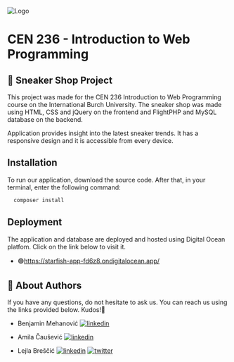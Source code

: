 ![Logo](https://scholarship.ibu.edu.ba/assets/img/logo-burch-small.png)

# CEN 236 - Introduction to Web Programming
## 🚀 Sneaker Shop Project

This project was made for the CEN 236 Introduction to Web Programming course on the International Burch University. The sneaker shop was made using HTML, CSS and jQuery on the frontend and FlightPHP and MySQL database on the backend. 

Application provides insight into the latest sneaker trends. It has a responsive design and it is accessible from every device.

## Installation

To run our application, download the source code. After that, in your terminal, enter the following command:

```bash
  composer install
```

## Deployment 

The application and database are deployed and hosted using Digital Ocean platfom. Click on the link below to visit it.

- 🟢https://starfish-app-fd6z8.ondigitalocean.app/ 

## 🚀 About Authors
If you have any questions, do not hesitate to ask us. You can reach us using the links provided below. Kudos!👋
- Benjamin Mehanović
[![linkedin](https://img.shields.io/badge/linkedin-0A66C2?style=for-the-badge&logo=linkedin&logoColor=white)](https://www.linkedin.com/in/benjamin-mehanovic-1a0759203/)

- Amila Čaušević
[![linkedin](https://img.shields.io/badge/linkedin-0A66C2?style=for-the-badge&logo=linkedin&logoColor=white)](https://www.linkedin.com/in/amila-causevic-679691223/)


- Lejla Breščić 
[![linkedin](https://img.shields.io/badge/linkedin-0A66C2?style=for-the-badge&logo=linkedin&logoColor=white)](https://www.linkedin.com/in/lejlabrescic/)
[![twitter](https://img.shields.io/badge/twitter-1DA1F2?style=for-the-badge&logo=twitter&logoColor=white)](https://twitter.com/lejlalol1)




